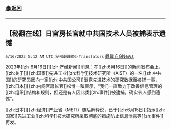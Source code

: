 ###  [:house:返回](README.md)
---


## 【秘翻在线】日官房长官就中共国技术人员被捕表示遗憾
`6/16/2023 5:12 AM UTC 秘密翻譯組G-Translators` [轉載自GNews](https://gnews.org/articles/1387897)

         

2023年[[zh:6月16日]][[zh:产经新闻]]消息：在[[zh:6月16日]]的新闻发布会上，[[zh:关于]][[zh:国家]]先进工业[[zh:科学]]技术研究所（AIST）的一名[[zh:中共国]]的研究员因向一家[[zh:中共国公司]]泄露先进技术的研究数据而被捕一事，[[zh:日本]][[zh:内阁官房长官]]松博一和表示，“我们一直致力于改善信息管理的[[zh:组织]]结构和规则，但还是有人因此类[[zh:事件]]被逮捕，确实令人感到遗憾”。

[[zh:日本]][[zh:经济]]产业省（METI）随后解释说，已于[[zh:6月15日]]指示[[zh:国家]]先进工业[[zh:科学]]技术研究所采取彻底的措施防止信息泄露等[[zh:事件]]再发。
